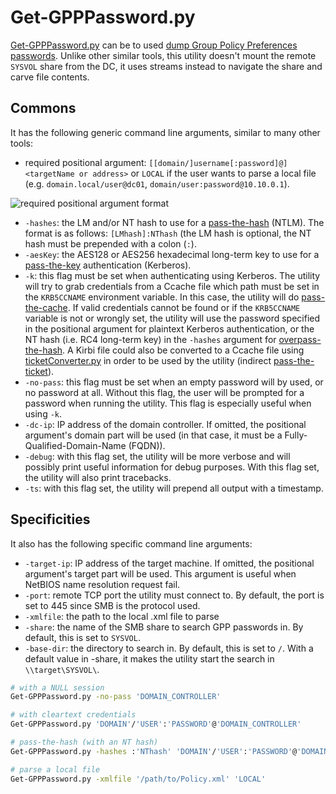 # Get-GPPPassword.py

[Get-GPPPassword.py](https://github.com/SecureAuthCorp/impacket/blob/master/examples/Get-GPPPassword.py) can be to used [dump Group Policy Preferences passwords](https://www.thehacker.recipes/ad/movement/credentials/dumping/group-policies-preferences). Unlike other similar tools, this utility doesn't mount the remote `SYSVOL` share from the DC, it uses streams instead to navigate the share and carve file contents.

## Commons

It has the following generic command line arguments, similar to many other tools:

* required positional argument: `[[domain/]username[:password]@]<targetName or address>` or `LOCAL` if the user wants to parse a local file (e.g. `domain.local/user@dc01`, `domain/user:password@10.10.0.1`).

![required positional argument format](<../../.gitbook/assets/impacket\_positional\_arg-with target.png>)

* `-hashes`: the LM and/or NT hash to use for a [pass-the-hash](https://www.thehacker.recipes/ad/movement/ntlm/pth) (NTLM). The format is as follows: `[LMhash]:NThash` (the LM hash is optional, the NT hash must be prepended with a colon (`:`).
* `-aesKey`: the AES128 or AES256 hexadecimal long-term key to use for a [pass-the-key](https://www.thehacker.recipes/ad/movement/kerberos/ptk) authentication (Kerberos).
* `-k`: this flag must be set when authenticating using Kerberos. The utility will try to grab credentials from a Ccache file which path must be set in the `KRB5CCNAME` environment variable. In this case, the utility will do [pass-the-cache](https://www.thehacker.recipes/ad/movement/kerberos/ptc). If valid credentials cannot be found or if the `KRB5CCNAME` variable is not or wrongly set, the utility will use the password specified in the positional argument for plaintext Kerberos authentication, or the NT hash (i.e. RC4 long-term key) in the `-hashes` argument for [overpass-the-hash](https://www.thehacker.recipes/ad/movement/kerberos/opth). A Kirbi file could also be converted to a Ccache file using [ticketConverter.py](ticketconverter.py.md) in order to be used by the utility (indirect [pass-the-ticket](https://www.thehacker.recipes/ad/movement/kerberos/ptt)).
* `-no-pass`: this flag must be set when an empty password will by used, or no password at all. Without this flag, the user will be prompted for a password when running the utility. This flag is especially useful when using `-k`.
* `-dc-ip`: IP address of the domain controller. If omitted, the positional argument's domain part will be used (in that case, it must be a Fully-Qualified-Domain-Name (FQDN)).
* `-debug`: with this flag set, the utility will be more verbose and will possibly print useful information for debug purposes. With this flag set, the utility will also print tracebacks.
* `-ts`: with this flag set, the utility will prepend all output with a timestamp.

## Specificities

It also has the following specific command line arguments:

* `-target-ip`: IP address of the target machine. If omitted, the positional argument's target part will be used. This argument is useful when NetBIOS name resolution request fail.
* `-port`: remote TCP port the utility must connect to. By default, the port is set to 445 since SMB is the protocol used.
* `-xmlfile`: the path to the local .xml file to parse
* `-share`: the name of the SMB share to search GPP passwords in. By default, this is set to `SYSVOL`.
* `-base-dir`: the directory to search in. By default, this is set to `/`. With a default value in -share, it makes the utility start the search in `\\target\SYSVOL\`.

```bash
# with a NULL session
Get-GPPPassword.py -no-pass 'DOMAIN_CONTROLLER'

# with cleartext credentials
Get-GPPPassword.py 'DOMAIN'/'USER':'PASSWORD'@'DOMAIN_CONTROLLER'

# pass-the-hash (with an NT hash)
Get-GPPPassword.py -hashes :'NThash' 'DOMAIN'/'USER':'PASSWORD'@'DOMAIN_CONTROLLER'

# parse a local file
Get-GPPPassword.py -xmlfile '/path/to/Policy.xml' 'LOCAL'
```
